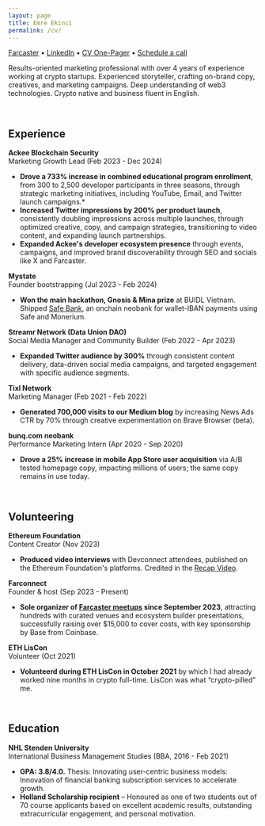 ```yaml
---
layout: page
title: Emre Ekinci
permalink: /cv/
---
```


[Farcaster](https://warpcast.com/emr.eth) • [LinkedIn](https://www.linkedin.com/in/ekincixyz/) • [CV One-Pager](https://drive.google.com/file/d/1Uvv8DvsqMAH9SckifFYPguXThN4vmOHi/view?usp=sharing) • [Schedule a call](https://cal.com/emree)

Results-oriented marketing professional with over 4 years of experience working at crypto startups. Experienced storyteller, crafting on-brand copy, creatives, and marketing campaigns. Deep understanding of web3 technologies. Crypto native and business fluent in English.

<br>

## Experience

**Ackee Blockchain Security**<br>
Marketing Growth Lead (Feb 2023 - Dec 2024)<br>
* **Drove a 733% increase in combined educational program enrollment**, from 300 to 2,500 developer participants in three seasons, through strategic marketing initiatives, including YouTube, Email, and Twitter launch campaigns.* 
* **Increased Twitter impressions by 200% per product launch**, consistently doubling impressions across multiple launches, through optimized creative, copy, and campaign strategies, transitioning to video content, and expanding launch partnerships.
* **Expanded Ackee's developer ecosystem presence** through events, campaigns, and improved brand discoverability through SEO and socials like X and Farcaster.

**Mystate**<br>
Founder bootstrapping (Jul 2023 - Feb 2024)<br>
* **Won the main hackathon, Gnosis & Mina prize** at BUIDL Vietnam. Shipped [Safe Bank](https://devfolio.co/projects/banking-protocol-d4ab), an onchain neobank for wallet-IBAN payments using Safe and Monerium.

**Streamr Network (Data Union DAO)**<br>
Social Media Manager and Community Builder (Feb 2022 - Apr 2023)<br>

* **Expanded Twitter audience by 300%** through consistent content delivery, data-driven social media campaigns, and targeted engagement with specific audience segments.

**Tixl Network**<br> 
Marketing Manager (Feb 2021 - Feb 2022)<br>
* **Generated 700,000 visits to our Medium blog** by increasing News Ads CTR by 70% through creative experimentation on Brave Browser (beta).

**bunq.com neobank**<br>
Performance Marketing Intern (Apr 2020 - Sep 2020)<br>
* **Drove a 25% increase in mobile App Store user acquisition** via A/B tested homepage copy, impacting millions of users; the same copy remains in use today.

<br>

## Volunteering
**Ethereum Foundation**<br>
Content Creator (Nov 2023)<br>
* **Produced video interviews** with Devconnect attendees, published on the Ethereum Foundation's platforms. Credited in the [Recap Video](https://www.youtube.com/watch?v=QoPFqV6jCTI).

**Farconnect**<br>
Founder & host (Sep 2023 - Present)<br>
* **Sole organizer of [Farcaster meetups](https://farconnect.xyz/) since September 2023**, attracting hundreds with curated venues and ecosystem builder presentations, successfully raising over $15,000 to cover costs, with key sponsorship by Base from Coinbase.

**ETH LisCon**<br>
Volunteer (Oct 2021)<br>
* **Volunteerd during ETH LisCon in October 2021** by which I had already worked nine months in crypto full-time. LisCon was what “crypto-pilled” me.

<br>

## Education
**NHL Stenden University**<br> 
International Business Management Studies (BBA, 2016 - Feb 2021)
* **GPA: 3.8/4.0.** Thesis: Innovating user-centric business models: Innovation of financial banking subscription services to accelerate growth.
* **Holland Scholarship recipient** – Honoured as one of two students out of 70 course applicants based on excellent academic results, outstanding extracurricular engagement, and personal motivation.
